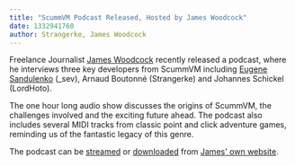 ```yaml
---
title: "ScummVM Podcast Released, Hosted by James Woodcock"
date: 1332941760
author: Strangerke, James Woodcock
---
```


Freelance Journalist [James Woodcock](https://twitter.com/jameswoodcock) recently released a podcast, where he interviews three key developers from ScummVM including [Eugene Sandulenko](https://twitter.com/_sev) (\_sev), Arnaud Boutonné (Strangerke) and Johannes Schickel (LordHoto).

The one hour long audio show discusses the origins of ScummVM, the challenges involved and the exciting future ahead. The podcast also includes several MIDI tracks from classic point and click adventure games, reminding us of the fantastic legacy of this genre.

The podcast can be [streamed](http://www.jameswoodcock.co.uk/2012/02/27/podcast-32-scummvm-eugene-sandulenko-arnaud-boutonne-and-johannes-schickel/) or [downloaded](http://www.jameswoodcock.co.uk/2012/02/27/podcast-32-scummvm-eugene-sandulenko-arnaud-boutonne-and-johannes-schickel/) from [James' own website](http://www.jameswoodcock.co.uk/2012/02/27/podcast-32-scummvm-eugene-sandulenko-arnaud-boutonne-and-johannes-schickel/).
